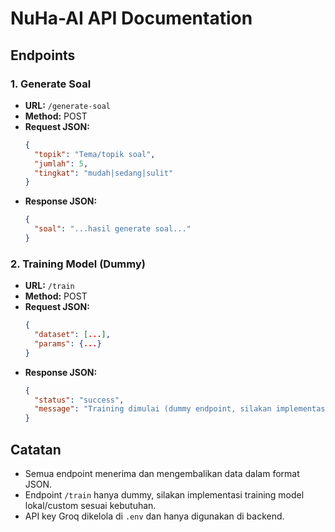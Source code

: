 # NuHa-AI API Documentation

## Endpoints

### 1. Generate Soal
- **URL:** `/generate-soal`
- **Method:** POST
- **Request JSON:**
  ```json
  {
    "topik": "Tema/topik soal",
    "jumlah": 5,
    "tingkat": "mudah|sedang|sulit"
  }
  ```
- **Response JSON:**
  ```json
  {
    "soal": "...hasil generate soal..."
  }
  ```

### 2. Training Model (Dummy)
- **URL:** `/train`
- **Method:** POST
- **Request JSON:**
  ```json
  {
    "dataset": [...],
    "params": {...}
  }
  ```
- **Response JSON:**
  ```json
  {
    "status": "success",
    "message": "Training dimulai (dummy endpoint, silakan implementasi sesuai kebutuhan)."
  }
  ```

## Catatan
- Semua endpoint menerima dan mengembalikan data dalam format JSON.
- Endpoint `/train` hanya dummy, silakan implementasi training model lokal/custom sesuai kebutuhan.
- API key Groq dikelola di `.env` dan hanya digunakan di backend.
